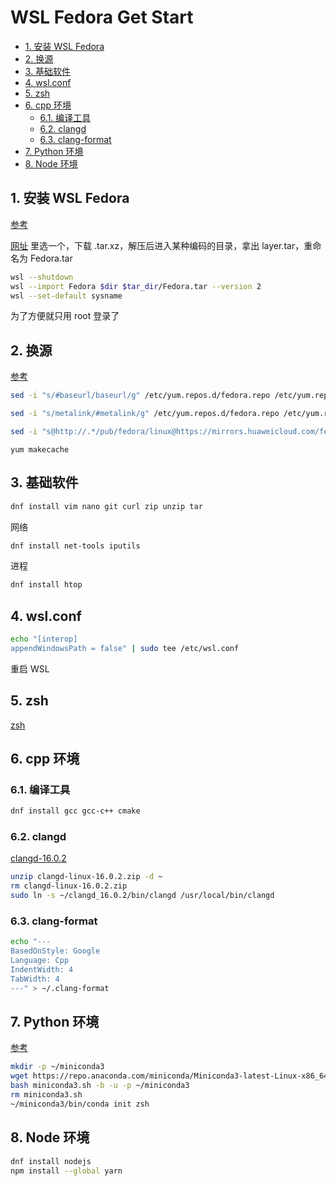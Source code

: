 # WSL Fedora Get Start

- [1. 安装 WSL Fedora](#1-安装-wsl-fedora)
- [2. 换源](#2-换源)
- [3. 基础软件](#3-基础软件)
- [4. wsl.conf](#4-wslconf)
- [5. zsh](#5-zsh)
- [6. cpp 环境](#6-cpp-环境)
  - [6.1. 编译工具](#61-编译工具)
  - [6.2. clangd](#62-clangd)
  - [6.3. clang-format](#63-clang-format)
- [7. Python 环境](#7-python-环境)
- [8. Node 环境](#8-node-环境)

## 1. 安装 WSL Fedora

[参考](https://zhuanlan.zhihu.com/p/513046463)

[网址](https://koji.fedoraproject.org/koji/packageinfo?packageID=26387) 里选一个，下载 .tar.xz，解压后进入某种编码的目录，拿出 layer.tar，重命名为 Fedora.tar

```sh
wsl --shutdown
wsl --import Fedora $dir $tar_dir/Fedora.tar --version 2
wsl --set-default sysname
```

为了方便就只用 root 登录了

## 2. 换源

[参考](https://mirrors.huaweicloud.com/mirrorDetail/5ea14dee7c04483df02c7103)

```sh
sed -i "s/#baseurl/baseurl/g" /etc/yum.repos.d/fedora.repo /etc/yum.repos.d/fedora-updates.repo /etc/yum.repos.d/fedora-modular.repo /etc/yum.repos.d/fedora-updates-modular.repo

sed -i "s/metalink/#metalink/g" /etc/yum.repos.d/fedora.repo /etc/yum.repos.d/fedora-updates.repo /etc/yum.repos.d/fedora-modular.repo /etc/yum.repos.d/fedora-updates-modular.repo

sed -i "s@http://.*/pub/fedora/linux@https://mirrors.huaweicloud.com/fedora@g" /etc/yum.repos.d/fedora.repo /etc/yum.repos.d/fedora-updates.repo /etc/yum.repos.d/fedora-modular.repo /etc/yum.repos.d/fedora-updates-modular.repo
```

`yum makecache`

## 3. 基础软件

```sh
dnf install vim nano git curl zip unzip tar
```

网络

```sh
dnf install net-tools iputils
```

进程

```sh
dnf install htop
```

## 4. wsl.conf

```sh
echo "[interop]
appendWindowsPath = false" | sudo tee /etc/wsl.conf
```

重启 WSL

## 5. zsh

[zsh](../../Shell/.details/Shell%20Config.md#zsh)

## 6. cpp 环境

### 6.1. 编译工具

```sh
dnf install gcc gcc-c++ cmake
```

### 6.2. clangd

[clangd-16.0.2](https://github.com/clangd/clangd/releases/download/16.0.2/clangd-linux-16.0.2.zip)

```sh
unzip clangd-linux-16.0.2.zip -d ~
rm clangd-linux-16.0.2.zip
sudo ln -s ~/clangd_16.0.2/bin/clangd /usr/local/bin/clangd
```

### 6.3. clang-format

```sh
echo "---
BasedOnStyle: Google
Language: Cpp
IndentWidth: 4
TabWidth: 4
---" > ~/.clang-format
```

## 7. Python 环境

[参考](https://docs.conda.io/projects/miniconda/en/latest/)

```sh
mkdir -p ~/miniconda3
wget https://repo.anaconda.com/miniconda/Miniconda3-latest-Linux-x86_64.sh -O miniconda3.sh
bash miniconda3.sh -b -u -p ~/miniconda3
rm miniconda3.sh
~/miniconda3/bin/conda init zsh
```

## 8. Node 环境

```sh
dnf install nodejs
npm install --global yarn
```
